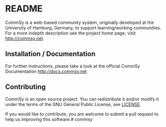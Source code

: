 # README
CommSy is a web-based community system, originally developed at the University of Hamburg, Germany, to support learning/working communities. For a more indepth description see the project home page, visit http://commsy.net.

## Installation / Documentation
For further instructions, please take a look at the official CommSy Documentation http://docs.commsy.net

## Contributing
CommSy is an open source project. You can redistribute it and/or modify it under the terms of the GNU General Public License, see [LICENSE](LICENSE.md).

If you would like to contribute, you are welcome to submit a pull request to help us improving this software.# commsy
